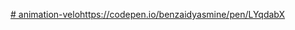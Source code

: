 [# animation-velo](https://codepen.io/benzaidyasmine/pen/LYqdabX)https://codepen.io/benzaidyasmine/pen/LYqdabX

